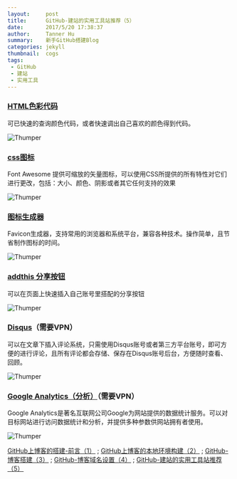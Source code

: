 ```yaml
---
layout:     post
title:      GitHub-建站的实用工具站推荐（5）
date:       2017/5/20 17:38:37     
author:     Tanner Hu
summary:    新手GitHub搭建Blog
categories: jekyll
thumbnail:  cogs
tags:
 - GitHub
 - 建站
 - 实用工具
---
```


### [HTML色彩代码][1] ###

可已快速的查询颜色代码，或者快速调出自己喜欢的颜色得到代码。

![Thumper](http://wx2.sinaimg.cn/mw690/692c65a4gy1ffs0rw4eo4j20l00r7q48.jpg)

### [css图标][2] ###

Font Awesome 提供可缩放的矢量图标，可以使用CSS所提供的所有特性对它们进行更改，包括：大小、颜色、阴影或者其它任何支持的效果

![Thumper](http://wx3.sinaimg.cn/large/692c65a4gy1ffs0rv2lucj20et0a3gln.jpg)

### [图标生成器][3] ###

Favicon生成器，支持常用的浏览器和系统平台，兼容各种技术。操作简单，且节省制作图标的时间。

![Thumper](http://wx3.sinaimg.cn/mw690/692c65a4gy1ffs0rvhrtgj21170g4n09.jpg)

### [addthis 分享按钮][4] ###

可以在页面上快速插入自己账号里搭配的分享按钮

![Thumper](http://wx2.sinaimg.cn/mw690/692c65a4gy1ffs0russ59j212l0pngmj.jpg)

### [Disqus][5]（需要VPN） ###

可以在文章下插入评论系统，只需使用Disqus账号或者第三方平台账号，即可方便的进行评论，且所有评论都会存储、保存在Disqus账号后台，方便随时查看、回顾。

![Thumper](http://wx2.sinaimg.cn/mw690/692c65a4gy1ffs0rupaxpj20s20cq0t3.jpg)

### [Google Analytics（分析）][6]（需要VPN） ###

Google Analytics是著名互联网公司Google为网站提供的数据统计服务。可以对目标网站进行访问数据统计和分析，并提供多种参数供网站拥有者使用。

![Thumper](http://wx3.sinaimg.cn/mw690/692c65a4gy1ffs0ru0qecj212r0qvtaz.jpg)

[GitHub上博客的搭建-前言（1）][7] ; [GitHub上博客的本地环境构建（2）][8] ; [GitHub-博客搭建（3）][9] ; [GitHub-博客域名设置（4）][10] ; [GitHub-建站的实用工具站推荐（5）][11]



[1]: http://html-color-codes.info/chinese/
[2]: http://fontawesome.dashgame.com/
[3]: http://realfavicongenerator.net/
[4]: https://www.addthis.com/
[5]: https://disqus.com/profile/login/
[6]: https://analytics.google.com
[7]: /jekyll/2017/05/11/guithub-Blog-to-build-preface/
[8]: /jekyll/2017/05/13/github-Blog's-local-environment/
[9]: /jekyll/2017/05/14/github-Blog-home-page-created/
[10]: /jekyll/2017/05/15/github-Blog-domain-name-setting/
[11]: /jekyll/2017/05/20/github-Tool-site/



